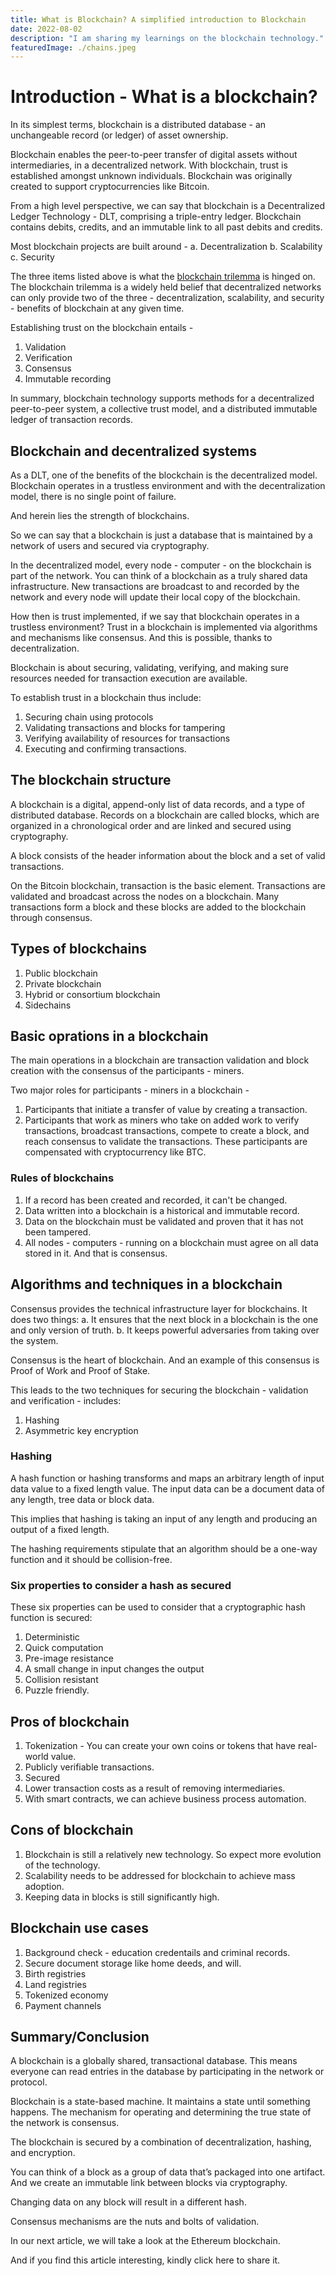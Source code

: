 ```yaml
---
title: What is Blockchain? A simplified introduction to Blockchain
date: 2022-08-02
description: "I am sharing my learnings on the blockchain technology."
featuredImage: ./chains.jpeg
---
```

# Introduction - What is a blockchain?

In its simplest terms, blockchain is a distributed database - an unchangeable record (or ledger) of asset ownership.

Blockchain enables the peer-to-peer transfer of digital assets without intermediaries, in a decentralized network. With blockchain, trust is established amongst unknown individuals. Blockchain was originally created to support cryptocurrencies like Bitcoin.

From a high level perspective, we can say that blockchain is a Decentralized Ledger Technology - DLT, comprising a triple-entry ledger. Blockchain contains debits, credits, and an immutable link to all past debits and credits.

Most blockchain projects are built around - 
    a. Decentralization
    b. Scalability
    c. Security

The three items listed above is what the [blockchain trilemma](<https://twitter.com/charliecodes/status/1547211026160123906>) is hinged on. The blockchain trilemma is a widely held belief that decentralized networks can only provide two of the three - decentralization, scalability, and security - benefits of blockchain at any given time.

Establishing trust on the blockchain entails -

   1. Validation
   2. Verification
   3. Consensus
   4. Immutable recording

In summary, blockchain technology supports methods for a decentralized peer-to-peer system, a collective trust model, and a distributed immutable ledger of transaction records.

## Blockchain and decentralized systems 
As a DLT, one of the benefits of the blockchain is the decentralized model. Blockchain operates in a trustless environment and with the decentralization model, there is no single point of failure.

And herein lies the strength of blockchains.

So we can say that a blockchain is just a database that is maintained by a network of users and secured via cryptography.

In the decentralized model, every node - computer - on the blockchain is part of the network. You can think of a blockchain as a truly shared data infrastructure. New transactions are broadcast to and recorded by the network and every node will update their local copy of the blockchain.

How then is trust implemented, if we say that blockchain operates in a trustless environment? Trust in a blockchain is implemented via algorithms and mechanisms like consensus. And this is possible, thanks to decentralization.

Blockchain is about securing, validating, verifying, and making sure resources needed for transaction execution are available.

To establish trust in a blockchain thus include:

   1. Securing chain using protocols
   2. Validating transactions and blocks for tampering
   3. Verifying availability of resources for transactions
   4. Executing and confirming transactions.

## The blockchain structure

A blockchain is a digital, append-only list of data records, and a type of distributed database. Records on a blockchain are called blocks, which are organized in a chronological order and are linked and secured using cryptography.

A block consists of the header information about the block and a set of valid transactions.

On the Bitcoin blockchain, transaction is the basic element. Transactions are validated and broadcast across the nodes on a blockchain. Many transactions form a block and these blocks are added to the blockchain through consensus.


## Types of blockchains

1. Public blockchain
2. Private blockchain
3. Hybrid or consortium blockchain
4. Sidechains

## Basic oprations in a blockchain
The main operations in a blockchain are transaction validation and block creation with the consensus of the participants - miners.

Two major roles for participants - miners in a blockchain -

1. Participants that initiate a transfer of value by creating a transaction.
2. Participants that work as miners who take on added work to verify transactions, broadcast transactions, compete to create a block, and reach consensus to validate the transactions. These participants are compensated with cryptocurrency like BTC.

### Rules of blockchains
1. If a record has been created and recorded, it can't be changed.
2. Data written into a blockchain is a historical and immutable record.
3. Data on the blockchain must be validated and proven that it has not been tampered.
4. All nodes - computers - running on a blockchain must agree on all data stored in it. And that is consensus.

## Algorithms and techniques in a blockchain

Consensus provides the technical infrastructure layer for blockchains. It does two things:
   a. It ensures that the next block in a blockchain is the one and only version of truth.
   b. It keeps powerful adversaries from taking over the system.

Consensus is the heart of blockchain. And an example of this consensus is Proof of Work and Proof of Stake. 

This leads to the two techniques for securing the blockchain - validation and verification - includes:
1. Hashing
2. Asymmetric key encryption

### Hashing
A hash function or hashing transforms and maps an arbitrary length of input data value to a fixed length value. The input data can be a document data of any length, tree data or block data.

This implies that hashing is taking an input of any length and producing an output of a fixed length.

The hashing requirements stipulate that an algorithm should be a one-way function and it should be collision-free.

### Six properties to consider a hash as secured

These six properties can be used to consider that a cryptographic hash function is secured:

1. Deterministic
2. Quick computation
3. Pre-image resistance
4. A small change in input changes the output
5. Collision resistant
6. Puzzle friendly.

## Pros of blockchain

1. Tokenization - You can create your own coins or tokens that have real-world value.
2. Publicly verifiable transactions.
3. Secured
4. Lower transaction costs as a result of removing intermediaries.
5. With smart contracts, we can achieve business process automation.

## Cons of blockchain

1. Blockchain is still a relatively new technology. So expect more evolution of the technology.
2. Scalability needs to be addressed for blockchain to achieve mass adoption.
3. Keeping data in blocks is still significantly high.

## Blockchain use cases
1. Background check - education credentails and criminal records.
2. Secure document storage like home deeds, and will.
3. Birth registries
4. Land registries
5. Tokenized economy
6. Payment channels 
   
## Summary/Conclusion

A blockchain is a globally shared, transactional database. This means everyone can read entries in the database by participating in the network or protocol.

Blockchain is a state-based machine. It maintains a state until something happens. The mechanism for operating and determining the true state of the network is consensus. 

The blockchain is secured by a combination of decentralization, hashing, and encryption.

You can think of a block as a group of data that’s packaged into one artifact. And we create an immutable link between blocks via cryptography.

Changing data on any block will result in a different hash.

Consensus mechanisms are the nuts and bolts of validation.

In our next article, we will take a look at the Ethereum blockchain.

And if you find this article interesting, kindly click here to share it.